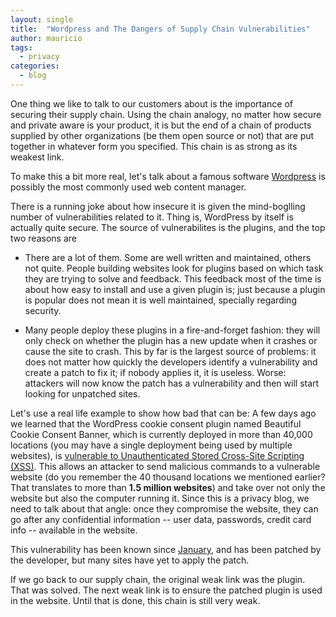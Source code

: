 ```yaml
---
layout: single
title:  "Wordpress and The Dangers of Supply Chain Vulnerabilities"
author: mauricio
tags:
  - privacy
categories:
  - blog
---
```

One thing we like to talk to our customers about is the importance of
securing their supply chain. Using the chain analogy, no matter how secure and
private aware is your product, it is but the end of a chain of products
supplied by other organizations (be them open source or not) that are put
together in whatever form you specified. This chain is as strong as its
weakest link.

To make this a bit more real, let's talk about a famous software
[Wordpress](https://wordpress.com/)
is possibly the most commonly used web content manager.

There is a running joke about how insecure it is given the mind-boglling
number of vulnerabilities related to it.
Thing is, WordPress by itself is actually quite secure.
The source of vulnerabilites is the plugins, and the top two reasons are

- There are a lot of them.
Some are well written and maintained, others not quite.
People building websites look for plugins based on which task they are
trying to solve and feedback. This feedback most of the time is about how
easy to install and use a given plugin is; just because a plugin is popular
does not mean it is well maintained, specially regarding security.

- Many people deploy these plugins in a
fire-and-forget fashion: they will only check on whether the plugin has
a new update when it crashes or cause the site to crash.
This by far is the largest source of problems: it does not matter how
quickly the developers identify a vulnerability and create a patch to fix it;
if nobody applies it, it is useless. Worse: attackers will now know the patch
has a vulnerability and then will start looking for unpatched sites.

Let's use a real life example to show how bad that can be:
A few days ago we learned that the
WordPress cookie consent plugin named Beautiful Cookie Consent Banner, which
is currently deployed in more than 40,000 locations (you may have a
single deployment being used by multiple websites),
is
[vulnerable to
Unauthenticated Stored Cross-Site Scripting (XSS)](https://www.bleepingcomputer.com/news/security/hackers-target-15m-wordpress-sites-with-cookie-consent-plugin-exploit/). This allows an attacker to send malicious commands to a
vulnerable website (do you remember the 40 thousand locations we mentioned
earlier? That translates to more than **1.5 million websites**) and take over
not only the website but also the computer running it.
Since this is a privacy blog, we need to talk about that angle: once they
compromise the website, they can go after any confidential information --
user data, passwords, credit card info -- available in the website.

This vulnerability has been known since
[January](https://www.pluginvulnerabilities.com/2023/01/31/hacker-might-be-exploiting-unfixed-plugin-vulnerability-that-wpscan-patchstack-and-wordfence-all-claimed-was-fixed/), and has been patched by the developer, but many sites have
yet to apply the patch.

If we go back to our supply chain, the original weak link was the plugin.
That was solved. The next weak link is to ensure the patched plugin is used
in the website. Until that is done, this chain is still very weak.

